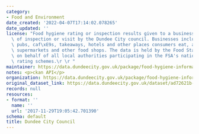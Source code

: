 ```yaml
---
category:
- Food and Environment
date_created: '2022-04-07T17:14:02.078265'
date_updated: ''
license: "Food hygiene rating or inspection results given to a businesses and date\
  \ of inspection or visit by the Dundee City council. Businesses include restaurants,\
  \ pubs, caf\xE9s, takeaways, hotels and other places consumers eat, as well as in\
  \ supermarkets and other food shops. The data is held by the Food Standards Agency\
  \ on behalf of all local authorities participating in the FSA's national food hygiene\
  \ rating schemes.\r \r "
maintainer: https://data.dundeecity.gov.uk/package/food-hygiene-information-scheme
notes: <p>ckan API</p>
organization: https://data.dundeecity.gov.uk/package/food-hygiene-information-scheme
original_dataset_link: https://data.dundeecity.gov.uk/dataset/ad72621b-3aee-4db1-9c94-141420379a65/resource/e6e81dec-e5ca-42bf-9f67-f1f71b71a240/download/fhrs.csv
records: null
resources:
- format: ''
  name: ''
  url: '2017-11-29T19:05:42.701390'
schema: default
title: Dundee City Council
---
```

